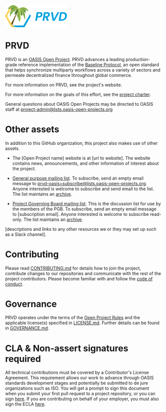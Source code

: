 <img src="artwork/prvd.png" width="200">

# PRVD

PRVD is an [OASIS Open Project](https://oasis-open-projects.org/). PRVD advances a leading production-grade reference implementation of the [Baseline Protocol](http://baseline-protocol.org/), an open standard that helps synchronize multiparty workflows across a variety of sectors and permeate decentralized finance throughout global commerce.

For more information on PRVD, see the project's website.

For more information on the goals of this effort, see the [project charter](https://github.com/prvd-oasis/oasis-open-project/blob/main/CHARTER.md). 

General questions about OASIS Open Projects may be directed to OASIS staff at project-admin@lists.oasis-open-projects.org

# Other assets

In addition to this GitHub organization, this project also makes use of other assets. 

- The [Open Project name] website is at [url to website]. The website contains news, announcements, and other information of interest about the project. 

- [General purpose mailing list](https://lists.oasis-open-projects.org/g/prvd-oasis). To subscribe, send an empty email message to prvd-oasis+subscribe@lists.oasis-open-projects.org. Anyone interested is welcome to subscribe and send email to the list. The list maintains an [archive](https://lists.oasis-open-projects.org/g/prvd-oasis/topics).

- [Project Governing Board mailing list](https://lists.oasis-open-projects.org/g/prvd-oasis-pgb). This is the discussion list for use by the members of the PGB. To subscribe, send an empty email message to [subscription email]. Anyone interested is welcome to subscribe read-only. The list maintains an [archive](https://lists.oasis-open-projects.org/g/prvd-oasis-pgb/topics).

<!-- [Technical Steering Committee mailing list](url for list archive). This is the discussion list for use by the members of the TSC. To subscribe, send an empty email message to [subscription email]. Anyone interested is welcome to subscribe read-only. The list maintains an [archive](url to archive). -->

[descriptions and links to any other resources we or they may set up such as a Slack channel].

# Contributing

Please read [CONTRIBUTING.md](CONTRIBUTING.md) for details how to join the project, contribute changes to our repositories and communicate with the rest of the project contributors. Please become familiar with and follow the [code of conduct](CODE-OF-CONDUCT.md).

# Governance

PRVD operates under the terms of the [Open Project Rules](https://www.oasis-open.org/policies-guidelines/open-projects-process) and the applicable license(s) specified in [LICENSE.md](LICENSE.md). Further details can be found in [GOVERNANCE.md](GOVERNANCE.md).

# CLA & Non-assert signatures required

All technical contributions must be covered by a Contributor's License Agreement. This requirement allows our work to advance through OASIS standards development stages and potentially be submitted to de jure organizations such as ISO. You will get a prompt to sign this document when you submit your first pull request to a project repository, or you can sign [here](https://cla-assistant.io/prvd-oasis/oasis-open-project). If you are contributing on behalf of your employer, you must also sign the ECLA [here](https://www.oasis-open.org/open-projects/cla/entity-cla-20210630/).
